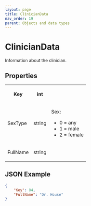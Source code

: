 ```yaml
---
layout: page
title: ClinicianData
nav_order: 19
parent: Objects and data types
---
```


# ClinicianData

Information about the clinician.

## Properties

<table><tbody><tr><th><p>Key</p></th><th><p>int</p></th><th></th></tr><tr><td><p>SexType</p></td><td><p>string</p></td><td><p>Sex:</p><ul><li>0 = any</li><li>1 = male</li><li>2 = female</li></ul></td></tr><tr><td><p>FullName</p></td><td><p>string</p></td><td></td></tr></tbody></table>

## JSON Example

```json
{
    "Key": 84,
    "FullName": "Dr. House"
}
```
